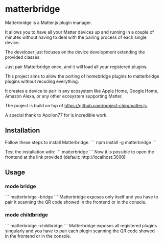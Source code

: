# matterbridge

Matterbridge is a Matter.js plugin manager. 

It allows you to have all your Matter devices up and running in a couple of minutes without
having to deal with the pairing process of each single device. 

The developer just focuses on the device development extending the provided classes.

Just pair Matterbridge once, and it will load all your registered plugins.

This project aims to allow the porting of homebridge plugins to matterbridge plugins without recoding everything.

It creates a device to pair in any ecosystem like Apple Home, Google Home, Amazon Alexa, or 
any other ecosystem supporting Matter.

The project is build on top of https://github.com/project-chip/matter.js. 

A special thank to Apollon77 for is incredible work.

## Installation

Follow these steps to install Matterbridge:
´´´
npm install -g matterbridge
´´´

Test the installation with:
´´´
matterbridge
´´´
Now it is possible to open the frontend at the link provided (default: http://localhost:3000)

## Usage

### mode bridge

´´´
matterbridge -bridge
´´´
Matterbridge exposes only itself and you have to pair it scanning the QR code showed in the frontend or in the console.

### mode childbridge

´´´
matterbridge -childbridge
´´´
Matterbridge exposes all registered plugins singularly and you have to pair each plugin scanning the QR code showed in the frontend or in the console.